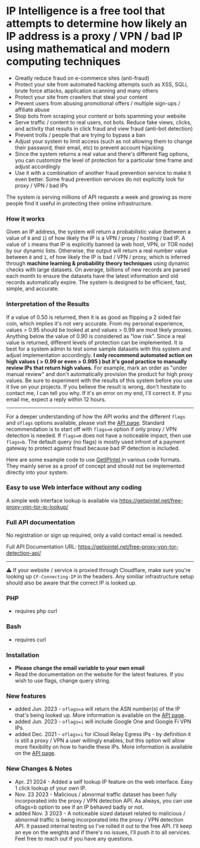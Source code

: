 # IP Intelligence is a free tool that attempts to determine how likely an IP address is a proxy / VPN / bad IP using mathematical and modern computing techniques

* Greatly reduce fraud on e-commerce sites (anti-fraud)
* Protect your site from automated hacking attempts such as XSS, SQLi, brute force attacks, application scanning and many others
* Protect your site from crawlers that steal your content
* Prevent users from abusing promotional offers / multiple sign-ups / affiliate abuse
* Stop bots from scraping your content or bots spamming your website
* Serve traffic / content to real users, not bots. Reduce fake views, clicks, and activity that results in click fraud and view fraud (anti-bot detection)
* Prevent trolls / people that are trying to bypass a ban
* Adjust your system to limit access (such as not allowing them to change their password, their email, etc) to prevent account hijacking
* Since the system returns a real value and there's different flag options, you can customize the level of protection for a particular time frame and adjust accordingly
* Use it with a combination of another fraud prevention service to make it even better. Some fraud prevention services do not explicitly look for proxy / VPN / bad IPs

The system is serving millions of API requests a week and growing as more people find it useful in protecting their online infrastructure.

### How it works

Given an IP address, the system will return a probabilistic value (between a value of ```0``` and ```1```) of how likely the IP is a VPN / proxy / hosting / bad IP. A value of ```1``` means that IP is explicitly banned (a web host, VPN, or TOR node) by our dynamic lists. Otherwise, the output will return a real number value between ```0``` and ```1```, of how likely the IP is bad / VPN / proxy, which is inferred through **machine learning & probability theory techniques** using dynamic checks with large datasets. On average, billions of new records are parsed each month to ensure the datasets have the latest information and old records automatically expire. The system is designed to be efficient, fast, simple, and accurate.


### Interpretation of the Results
If a value of 0.50 is returned, then it is as good as flipping a 2 sided fair coin, which implies it's not very accurate. From my personal experience, values > 0.95 should be looked at and values > 0.99 are most likely proxies. Anything below the value of 0.90 is considered as "low risk". Since a real value is returned, different levels of protection can be implemented. It is best for a system admin to test some sample datasets with this system and adjust implementation accordingly. **I only recommend automated action on high values ( > 0.99 or even > 0.995 ) but it's good practice to manually review IPs that return high values.** For example, mark an order as "under manual review" and don't automatically provision the product for high proxy values. Be sure to experiment with the results of this system before you use it live on your projects. If you believe the result is wrong, don't hesitate to contact me, I can tell you why. If it's an error on my end, I'll correct it. If you email me, expect a reply within 12 hours.

___


For a deeper understanding of how the API works and the different ```flags``` and ```oflags``` options available, please visit the [API page](https://getipintel.net/free-proxy-vpn-tor-detection-api/). Standard recommendation is to start off with ```flags=m``` option if only proxy / VPN detection is needed. If ```flags=m``` does not have a noticeable impact, then use ```flags=b```. The default query (no flags) is mostly used infront of a payment gateway to protect against fraud because bad IP detection is included.

Here are some example code to use <a href="http://getipintel.net"> GetIPIntel </a> in various code formats. They mainly serve as a proof of concept and should not be implemented directly into your system.

### Easy to use Web interface without any coding
A simple web interface lookup is available via https://getipintel.net/free-proxy-vpn-tor-ip-lookup/


### Full API documentation
No registration or sign up required, only a valid contact email is needed.

Full API Documentation URL: https://getipintel.net/free-proxy-vpn-tor-detection-api/ 

___

‎⚠️ If your website / service is proxied through Cloudflare, make sure you're looking up ```CF-Connecting-IP``` in the headers. Any similiar infrastructure setup should also be aware that the correct IP is looked up.

### PHP
* requires php curl

### Bash
* requires curl

### Installation
* **Please change the email variable to your own email**
* Read the documentation on the website for the latest features. If you wish to use flags, change query string.

### New features 
* added Jun. 2023 - ```oflags=a``` will return the ASN number(s) of the IP that's being looked up. More information is available on the [API page](https://getipintel.net/free-proxy-vpn-tor-detection-api/).
* added Jun. 2023 - ```oflags=i``` will include Google One and Google Fi VPN IPs.
* added Dec. 2021 - ```oflags=i``` for iCloud Relay Egress IPs - by definition it is still a proxy / VPN a user willingly enables, but this option will allow more flexibility on how to handle these IPs. More information is available on the [API page](https://getipintel.net/free-proxy-vpn-tor-detection-api/).

### New Changes & Notes
* Apr. 21 2024 - Added a self lookup IP feature on the web interface. Easy 1 click lookup of your own IP.
* Nov. 23 2023 - Malicious / abnormal traffic dataset has been fully incorporated into the proxy / VPN detection API. As always, you can use oflags=b option to see if an IP behaved badly or not.
* added Nov. 3 2023 - A noticeable sized dataset related to malicious / abnormal traffic is being incorporated into the proxy / VPN detection API. It passed internal testing so I've rolled it out to the free API. I'll keep an eye on the weights and if there's no issues, I'll push it to all services. Feel free to reach out if you have any questions.
